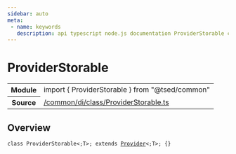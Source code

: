 ```yaml
---
sidebar: auto
meta:
 - name: keywords
   description: api typescript node.js documentation ProviderStorable class
---
```

# ProviderStorable <Badge text="Class" type="class"/>
<!-- Summary -->
<section class="symbol-info"><table class="is-full-width"><tbody><tr><th>Module</th><td><div class="lang-typescript"><span class="token keyword">import</span> { ProviderStorable }&nbsp;<span class="token keyword">from</span>&nbsp;<span class="token string">"@tsed/common"</span></div></td></tr><tr><th>Source</th><td><a href="https://github.com/Romakita/ts-express-decorators/blob/v4.30.1/src//common/di/class/ProviderStorable.ts#L0-L0">/common/di/class/ProviderStorable.ts</a></td></tr></tbody></table></section>

<!-- Overview -->
## Overview


<pre><code class="typescript-lang "><span class="token keyword">class</span> ProviderStorable&lt<span class="token punctuation">;</span>T&gt<span class="token punctuation">;</span> <span class="token keyword">extends</span> <a href="/api/common/di/class/Provider.html"><span class="token">Provider</span></a>&lt<span class="token punctuation">;</span>T&gt<span class="token punctuation">;</span> <span class="token punctuation">{</span><span class="token punctuation">}</span>
</code></pre>